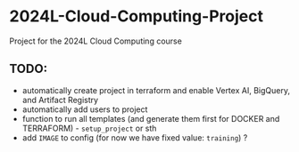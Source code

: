 # 2024L-Cloud-Computing-Project
Project for the 2024L Cloud Computing course

## TODO:

* automatically create project in terraform and enable Vertex AI, BigQuery, and Artifact Registry
* automatically add users to project  
* function to run all templates (and generate them first for DOCKER and TERRAFORM) - `setup_project` or sth
* add `IMAGE` to config (for now we have fixed value: `training`) ?
